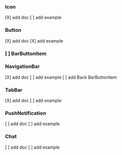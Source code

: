 ### Icon
[X] add doc
[ ] add example

### Button
[X] add doc
[X] add example

### [ ] BarButtonItem

### NavigationBar
[X] add doc
[ ] add example
[ ] add Back BarButtonItem

### TabBar
[X] add doc
[ ] add example

### PushNotification
[ ] add doc
[ ] add example

### Chat
[ ] add doc
[ ] add example
